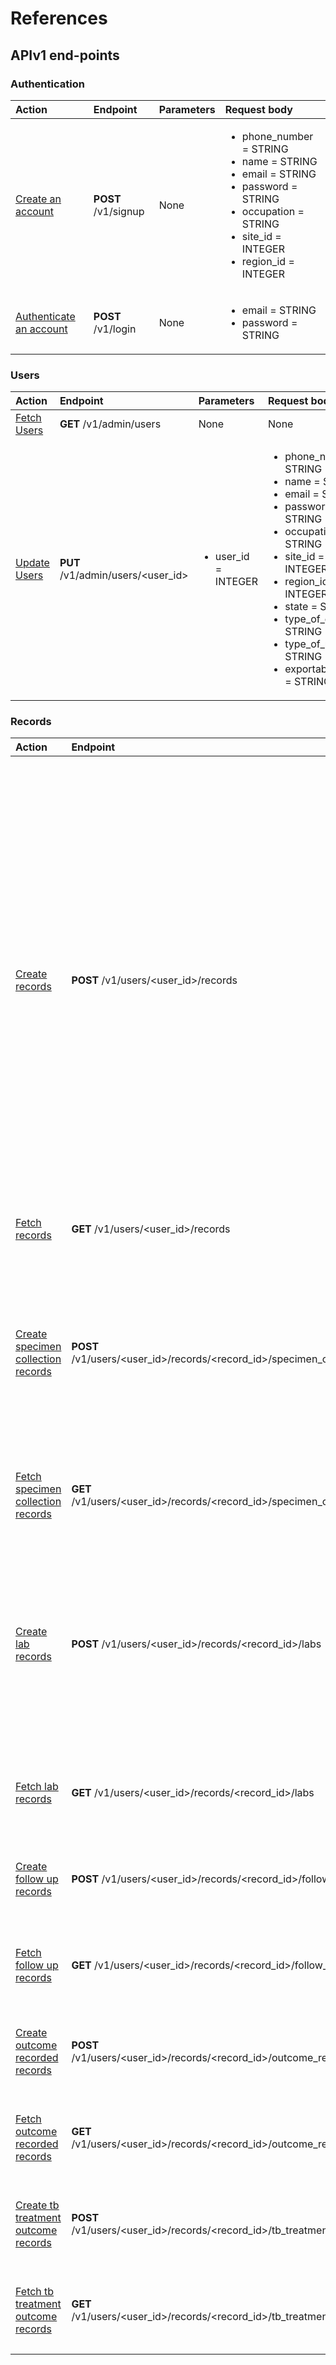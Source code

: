 # References

## APIv1 end-points

### Authentication

| Action                                                                | Endpoint            | Parameters | Request body                                                                                                                                                                                     |
| :-------------------------------------------------------------------- | :------------------ | :--------- | :----------------------------------------------------------------------------------------------------------------------------------------------------------------------------------------------- |
| [Create an account](./features_v1.md#1-create-an-account)             | **POST** /v1/signup | None       | <ul><li>phone_number = STRING</li><li>name = STRING</li><li>email = STRING</li><li>password = STRING</li><li>occupation = STRING</li><li>site_id = INTEGER</li><li>region_id = INTEGER</li></ul> |
| [Authenticate an account](./features_v1.md#2-authenticate-an-account) | **POST** /v1/login  | None       | <ul><li>email = STRING</li><li>password = STRING</li></ul>                                                                                                                                       |

### Users

| Action                                           | Endpoint                          | Parameters                          | Request body                                                                                                                                                                                                                                                                                                            |
| :----------------------------------------------- | :-------------------------------- | :---------------------------------- | :---------------------------------------------------------------------------------------------------------------------------------------------------------------------------------------------------------------------------------------------------------------------------------------------------------------------- |
| [Fetch Users](./features_v1.md#3-fetch-users)    | **GET** /v1/admin/users           | None                                | None                                                                                                                                                                                                                                                                                                                    |
| [Update Users](./features_v1.md#16-update-users) | **PUT** /v1/admin/users/<user_id> | <ul><li>user_id = INTEGER</li></ul> | <ul><li>phone_number = STRING</li><li>name = STRING</li><li>email = STRING</li><li>password = STRING</li><li>occupation = STRING</li><li>site_id = INTEGER</li><li>region_id = INTEGER</li><li>state = STRING</li><li>type_of_export = STRING</li><li>type_of_user = STRING</li><li>exportable_range = STRING</li></ul> |

### Records

| Action                                                                                         | Endpoint                                                               | Parameters                                                      | Request body                                                                                                                                                                                                                                                                                                                                                                                                                                                                                                                                                                                                                                                                                                                                                                                                                                                                                                                                                                                                                                                                                                                                                                                                                                                                                                                                  |
| :--------------------------------------------------------------------------------------------- | :--------------------------------------------------------------------- | :-------------------------------------------------------------- | :-------------------------------------------------------------------------------------------------------------------------------------------------------------------------------------------------------------------------------------------------------------------------------------------------------------------------------------------------------------------------------------------------------------------------------------------------------------------------------------------------------------------------------------------------------------------------------------------------------------------------------------------------------------------------------------------------------------------------------------------------------------------------------------------------------------------------------------------------------------------------------------------------------------------------------------------------------------------------------------------------------------------------------------------------------------------------------------------------------------------------------------------------------------------------------------------------------------------------------------------------------------------------------------------------------------------------------------------- |
| [Create records](./features_v1.md#4-create-records)                                            | **POST** /v1/users/<user_id>/records                                   | <ul><li>user_id = INTEGER</li></ul>                             | <ul><li>records_name = STRING</li><li>records_age = INTEGER</li><li>records_sex = STRING</li><li>records_date_of_test_request = DATE</li><li>records_address = STRING</li><li>records_telephone = STRING</li><li>records_telephone_2 = STRING</li><li>records_has_art_unique_code = STRING</li><li>records_art_unique_code = STRING</li><li>records_status = STRING</li><li>records_ward_bed_number = STRING</li><li>records_currently_pregnant = STRING</li><li>records_symptoms_current_cough = BOOLEAN</li><li>records_symptoms_fever = BOOLEAN</li><li>records_symptoms_night_sweats = BOOLEAN</li><li>records_symptoms_weight_loss = BOOLEAN</li><li>records_symptoms_none_of_the_above = BOOLEAN</li><li>records_patient_category_hospitalized = BOOLEAN</li><li>records_patient_category_child = BOOLEAN</li><li>records_patient_category_to_initiate_art = BOOLEAN</li><li>records_patient_category_on_art_symptomatic = BOOLEAN</li><li>records_patient_category_outpatient = BOOLEAN</li><li>records_patient_category_anc = BOOLEAN</li><li>records_patient_category_diabetes_clinic = BOOLEAN</li><li>records_patient_category_other = STRING</li><li>records_reason_for_test_presumptive_tb = BOOLEAN</li><li>records_tb_treatment_history = STRING</li><li>records_tb_treatment_history_contact_of_tb_patient = STRING</li></ul> |
| [Fetch records](./features_v1.md#5-fetch-records)                                              | **GET** /v1/users/<user_id>/records                                    | <ul><li>user_id = INTEGER</li></ul>                             | None                                                                                                                                                                                                                                                                                                                                                                                                                                                                                                                                                                                                                                                                                                                                                                                                                                                                                                                                                                                                                                                                                                                                                                                                                                                                                                                                          |
| [Create specimen collection records](./features_v1.md#6-create-specimen-collection-records)    | **POST** /v1/users/<user_id>/records/<record_id>/specimen_collections  | <ul><li>user_id = INTEGER</li><li>record_id = INTEGER</li></ul> | <ul><li>specimen_collection_1_date = DATE</li><li>specimen_collection_1_specimen_collection_type = STRING</li><li>specimen_collection_1_other = STRING</li><li>specimen_collection_1_period = STRING</li><li>specimen_collection_1_aspect = STRING</li><li>specimen_collection_1_received_by = STRING</li><li>specimen_collection_2_date = DATE</li><li>specimen_collection_2_specimen_collection_type = STRING</li><li>specimen_collection_2_other = STRING</li><li>specimen_collection_2_period = STRING</li><li>specimen_collection_2_aspect = STRING</li><li>specimen_collection_2_received_by = STRING</li></ul>                                                                                                                                                                                                                                                                                                                                                                                                                                                                                                                                                                                                                                                                                                                         |
| [Fetch specimen collection records](./features_v1.md#7-fetch-specimen-collection-records)      | **GET** /v1/users/<user_id>/records/<record_id>/specimen_collections   | <ul><li>user_id = INTEGER</li><li>record_id = INTEGER</li></ul> | None                                                                                                                                                                                                                                                                                                                                                                                                                                                                                                                                                                                                                                                                                                                                                                                                                                                                                                                                                                                                                                                                                                                                                                                                                                                                                                                                          |
| [Create lab records](./features_v1.md#8-create-lab-records)                                    | **POST** /v1/users/<user_id>/records/<record_id>/labs                  | <ul><li>user_id = INTEGER</li><li>record_id = INTEGER</li></ul> | <ul><li>lab_date_specimen_collection_received = DATE</li><li>lab_received_by = STRING</li><li>lab_registration_number = STRING</li><li>lab_smear_microscopy_result_result_1 = STRING</li><li>lab_smear_microscopy_result_result_2 = STRING</li><li>lab_smear_microscopy_result_date = DATE</li><li>lab_smear_microscopy_result_done_by = STRING</li><li>lab_xpert_mtb_rif_assay_result = STRING</li><li>lab_xpert_mtb_rif_assay_grades = STRING</li><li>lab_xpert_mtb_rif_assay_rif_result = STRING</li><li>lab_xpert_mtb_rif_assay_date = DATE</li><li>lab_xpert_mtb_rif_assay_done_by = STRING</li><li>lab_urine_lf_lam_result = STRING</li><li>lab_urine_lf_lam_date = DATE</li><li>lab_urine_lf_lam_done_by = STRING</li></ul>                                                                                                                                                                                                                                                                                                                                                                                                                                                                                                                                                                                                            |
| [Fetch lab records](./features_v1.md#9-fetch-lab-records)                                      | **GET** /v1/users/<user_id>/records/<record_id>/labs                   | <ul><li>user_id = INTEGER</li><li>record_id = INTEGER</li></ul> | None                                                                                                                                                                                                                                                                                                                                                                                                                                                                                                                                                                                                                                                                                                                                                                                                                                                                                                                                                                                                                                                                                                                                                                                                                                                                                                                                          |
| [Create follow up records](./features_v1.md#10-create-follow-up-records)                       | **POST** /v1/users/<user_id>/records/<record_id>/follow_ups            | <ul><li>user_id = INTEGER</li><li>record_id = INTEGER</li></ul> | <ul><li>follow_up_xray = BOOLEAN</li><li>follow_up_amoxicillin = BOOLEAN</li><li>follow_up_other_antibiotic = STRING</li><li>follow_up_schedule_date = DATE</li><li>follow_up_comments = STRING</li></ul>                                                                                                                                                                                                                                                                                                                                                                                                                                                                                                                                                                                                                                                                                                                                                                                                                                                                                                                                                                                                                                                                                                                                     |
| [Fetch follow up records](./features_v1.md#11-fetch-follow-up-records)                         | **GET** /v1/users/<user_id>/records/<record_id>/follow_ups             | <ul><li>user_id = INTEGER</li><li>record_id = INTEGER</li></ul> | None                                                                                                                                                                                                                                                                                                                                                                                                                                                                                                                                                                                                                                                                                                                                                                                                                                                                                                                                                                                                                                                                                                                                                                                                                                                                                                                                          |
| [Create outcome recorded records](./features_v1.md#12-create-outcome-recorded-records)         | **POST** /v1/users/<user_id>/records/<record_id>/outcome_recorded      | <ul><li>user_id = INTEGER</li><li>record_id = INTEGER</li></ul> | <ul><li>outcome_recorded_started_tb_treatment_outcome = STRING</li><li>outcome_recorded_tb_rx_number = STRING</li><li>outcome_recorded_other = STRING</li><li>outcome_recorded_comments = STRING</li></ul>                                                                                                                                                                                                                                                                                                                                                                                                                                                                                                                                                                                                                                                                                                                                                                                                                                                                                                                                                                                                                                                                                                                                    |
| [Fetch outcome recorded records](./features_v1.md#13-fetch-outcome-recorded-records)           | **GET** /v1/users/<user_id>/records/<record_id>/outcome_recorded       | <ul><li>user_id = INTEGER</li><li>record_id = INTEGER</li></ul> | None                                                                                                                                                                                                                                                                                                                                                                                                                                                                                                                                                                                                                                                                                                                                                                                                                                                                                                                                                                                                                                                                                                                                                                                                                                                                                                                                          |
| [Create tb treatment outcome records](./features_v1.md#14-create-tb-treatment-outcome-records) | **POST** /v1/users/<user_id>/records/<record_id>/tb_treatment_outcomes | <ul><li>user_id = INTEGER</li><li>record_id = INTEGER</li></ul> | <ul><li>tb_treatment_outcome_result = STRING</li><li>tb_treatment_outcome_comments = STRING</li><li>tb_treatment_outcome_close_patient_file = BOOLEAN</li></ul>                                                                                                                                                                                                                                                                                                                                                                                                                                                                                                                                                                                                                                                                                                                                                                                                                                                                                                                                                                                                                                                                                                                                                                               |
| [Fetch tb treatment outcome records](./features_v1.md#15-fetch-tb-treatment-outcome-records)   | **GET** /v1/users/<user_id>/records/<record_id>/tb_treatment_outcomes  | <ul><li>user_id = INTEGER</li><li>record_id = INTEGER</li></ul> | None                                                                                                                                                                                                                                                                                                                                                                                                                                                                                                                                                                                                                                                                                                                                                                                                                                                                                                                                                                                                                                                                                                                                                                                                                                                                                                                                          |
